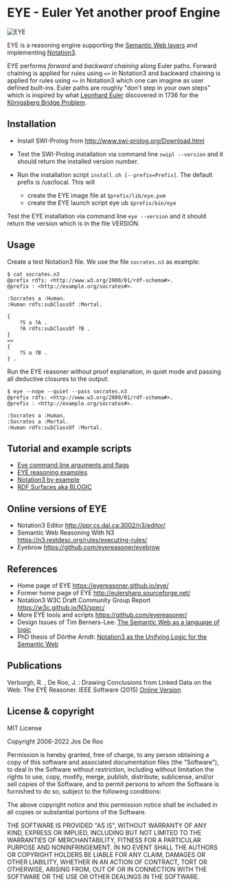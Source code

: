 # EYE - Euler Yet another proof Engine

![EYE](https://josd.github.io/images/eye.png)

EYE is a reasoning engine supporting the [Semantic Web layers](http://www.w3.org/DesignIssues/diagrams/sweb-stack/2006a) and implementing [Notation3](https://w3c.github.io/N3/spec/).

EYE performs _forward_ and _backward chaining_ along Euler paths.  Forward chaining is applied for rules using `=>` in Notation3 and backward chaining is applied for rules using `<=` in Notation3 which one can imagine as user defined built-ins. Euler paths are roughly "don't step in your own steps" which is inspired by what [Leonhard Euler](https://en.wikipedia.org/wiki/Leonhard_Euler) discovered in 1736 for the [Königsberg Bridge Problem](http://mathworld.wolfram.com/KoenigsbergBridgeProblem.html). 

## Installation

- Install SWI-Prolog from http://www.swi-prolog.org/Download.html
- Test the SWI-Prolog installation via command line `swipl --version` and it should return the installed version number.

- Run the installation script `install.sh [--prefix=Prefix]`.  The default prefix is /usr/local.  This will
    - create the EYE image file at `$prefix/lib/eye.pvm`
    - create the EYE launch script eye ub `$prefix/bin/eye`

Test the EYE installation via command line `eye --version` and it should return the version which is in the file VERSION.

## Usage

Create a test Notation3 file. We use the file `socrates.n3` as example:

```(Turtle)
$ cat socrates.n3
@prefix rdfs: <http://www.w3.org/2000/01/rdf-schema#>.
@prefix : <http://example.org/socrates#>.

:Socrates a :Human.
:Human rdfs:subClassOf :Mortal.

{
    ?S a ?A .
    ?A rdfs:subClassOf ?B . 
} 
=> 
{
    ?S a ?B .
} .
```

Run the EYE reasoner without proof explanation, in quiet mode and passing all deductive closures 
to the output:

```
$ eye --nope --quiet --pass socrates.n3
@prefix rdfs: <http://www.w3.org/2000/01/rdf-schema#>.
@prefix : <http://example.org/socrates#>.

:Socrates a :Human.
:Socrates a :Mortal.
:Human rdfs:subClassOf :Mortal.
``` 

## Tutorial and example scripts

- [Eye command line arguments and flags](https://github.com/eyereasoner/eye/tree/master/documentation/command_line.md)
- [EYE reasoning examples](https://github.com/eyereasoner/eye/tree/master/reasoning)
- [Notation3 by example](https://github.com/eyereasoner/Notation3-By-Example)
- [RDF Surfaces aka BLOGIC](https://github.com/eyereasoner/eye/tree/master/documentation/blogic.md)

## Online versions of EYE

- Notation3 Editor http://ppr.cs.dal.ca:3002/n3/editor/
- Semantic Web Reasoning With N3 https://n3.restdesc.org/rules/executing-rules/
- Eyebrow https://github.com/eyereasoner/eyebrow

## References

- Home page of EYE https://eyereasoner.github.io/eye/
- Former home page of EYE http://eulersharp.sourceforge.net/
- Notation3 W3C Draft Community Group Report https://w3c.github.io/N3/spec/
- More EYE tools and scripts https://github.com/eyereasoner/
- Design Issues of Tim Berners-Lee: [The Semantic Web as a language of logic](https://www.w3.org/DesignIssues/Logic.html)
- PhD thesis of Dörthe Arndt: [Notation3 as the Unifying Logic for the Semantic Web](https://biblio.ugent.be/publication/8634507)

## Publications

Verborgh, R. , De Roo, J. : Drawing Conclusions from Linked Data on the Web: The EYE Reasoner. IEEE Software (2015) [Online Version](https://ieeexplore.ieee.org/abstract/document/7093047?casa_token=LL6C9FqiqAQAAAAA:ykrmxL6lxFn5KyHZDj8HkcMuME3DXrOEYmgao3XXeFUp5kPXW2hyCI7MmE9zBuvohYqOo7WnSCFF)

## License & copyright

MIT License

Copyright 2006-2022 Jos De Roo

Permission is hereby granted, free of charge, to any person obtaining a copy
of this software and associated documentation files (the "Software"), to deal
in the Software without restriction, including without limitation the rights
to use, copy, modify, merge, publish, distribute, sublicense, and/or sell
copies of the Software, and to permit persons to whom the Software is
furnished to do so, subject to the following conditions:

The above copyright notice and this permission notice shall be included in all
copies or substantial portions of the Software.

THE SOFTWARE IS PROVIDED "AS IS", WITHOUT WARRANTY OF ANY KIND, EXPRESS OR
IMPLIED, INCLUDING BUT NOT LIMITED TO THE WARRANTIES OF MERCHANTABILITY,
FITNESS FOR A PARTICULAR PURPOSE AND NONINFRINGEMENT. IN NO EVENT SHALL THE
AUTHORS OR COPYRIGHT HOLDERS BE LIABLE FOR ANY CLAIM, DAMAGES OR OTHER
LIABILITY, WHETHER IN AN ACTION OF CONTRACT, TORT OR OTHERWISE, ARISING FROM,
OUT OF OR IN CONNECTION WITH THE SOFTWARE OR THE USE OR OTHER DEALINGS IN THE
SOFTWARE.